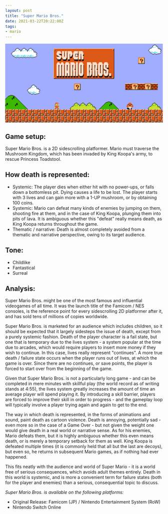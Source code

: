 ```yaml
---
layout: post
title: "Super Mario Bros."
date: 2021-03-22T20:22:00Z
tags:
- mario
---
```


![Super Mario Bros.](/assets/images/02-super-mario-bros.jpg)

Game setup:
------

Super Mario Bros. is a 2D sidescrolling platformer. Mario must traverse the Mushroom Kingdom, which has been invaded by King Koopa's army, to rescue Princess Toadstool.

How death is represented:
------

- Systemic: The player dies when either hit with no power-ups, or falls down a bottomless pit. Dying causes a life to be lost. The player starts with 3 lives and can gain more with a 1-UP mushroom, or by obtaining 100 coins.
- Systemic: Mario can defeat many kinds of enemies by jumping on them, shooting fire at them, and in the case of King Koopa, plunging them into pits of lava. It is ambiguous whether this "defeat" really means death, as King Koopa returns throughout the game.
- Thematic / narrative: Death is almost completely avoided from a thematic and narrative perspective, owing to its target audience.

Tone:
------
- Childlike
- Fantastical
- Surreal

Analysis:
------

Super Mario Bros. might be one of the most famous and influential videogames of all time. It was the launch title of the Famicom / NES consoles, is the reference point for every sidescrolling 2D platformer after it, and has sold tens of millions of copies worldwide.

Super Mario Bros. is marketed for an audience which includes children, so it should be expected that it largely sidesteps the issue of death, except from a purely systemic fashion. Death of the player character is a fail state, but one that is temporary due to the lives system - a system popular at the time due to arcades, which would require players to insert more money if they wish to continue. In this case, lives really represent "continues". A more true death / failure state occurs when the player runs out of lives, at which the game is over. Since there are no continues, or save points, the player is forced to start over from the beginning of the game.

Given that Super Mario Bros. is not a particularly long game - and can be completed in mere minutes with skillful play (the world record as of writing stands at 4:55), the lives system greatly increases the amount of time an average player will spend playing it. By introducing a skill barrier, players are forced to improve their skill in order to progress - and the gameplay loop will typically involve a player trying again and again to get to the end.

The way in which death is represented, in the forms of animations and sound, paint death as cartoon violence. Death is annoying, potentially sad - even more so in the case of a Game Over - but not given the weight one would give death in a real world or narrative sense. As for his enemies, Mario defeats them, but it is highly ambiguous whether this even means death, or is merely a temporary setback for them as well. King Koopa is defeated multiple times (it is commonly held that all but the last are decoys), but even so, he returns in subsequent Mario games, as if nothing had ever happened.

This fits neatly with the audience and world of Super Mario - it is a world free of serious consequences, which avoids adult themes entirely. Death in this world is systemic, and is more a convenient term for failure states (both for the player and enemies) than a serious, consequential topic to discuss.

*Super Mario Bros. is available on the following platforms:*
- Original Release: Famicom (JP) / Nintendo Entertainment System (RoW)
- Nintendo Switch Online 